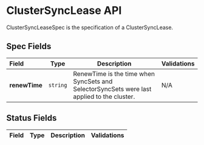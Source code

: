 # ClusterSyncLease API

ClusterSyncLeaseSpec is the specification of a ClusterSyncLease.

## Spec Fields

| Field | Type | Description | Validations |
|:---|---|---|---|
|  **renewTime** | `string` | RenewTime is the time when SyncSets and SelectorSyncSets were last applied to the cluster. | N/A |
## Status Fields

| Field | Type | Description | Validations |
|:---|---|---|---|
